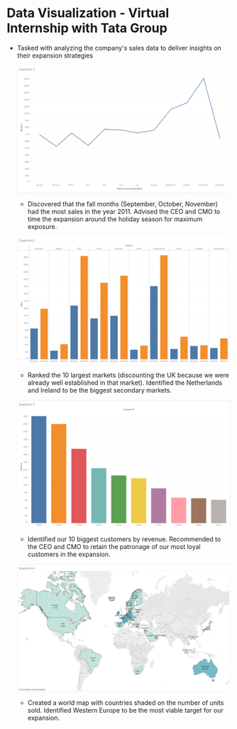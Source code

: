 # Data Visualization - Virtual Internship with Tata Group
* Tasked with analyzing the company's sales data to deliver insights on their expansion strategies
  
  <p align="center">
    <img src="https://github.com/esaritepe/DataViz_Tata/blob/main/Tableau%20-%20Question%201.png"/>
  </p>
  
  * Discovered that the fall months (September, October, November) had the most sales in the year 2011. Advised the CEO and CMO to time the expansion around the holiday season for maximum exposure.
    
  <p align="center">
    <img src="https://github.com/esaritepe/DataViz_Tata/blob/main/Tableau%20-%20Question%202.png"/>
  </p>

  * Ranked the 10 largest markets (discounting the UK because we were already well established in that market). Identified the Netherlands and Ireland to be the biggest secondary markets.
 
  <p align="center">
    <img src="https://github.com/esaritepe/DataViz_Tata/blob/main/Tableau%20-%20Question%203.png"/>
  </p>
  
  * Identified our 10 biggest customers by revenue. Recommended to the CEO and CMO to retain the patronage of our most loyal customers in the expansion.
 
  <p align="center">
    <img src="https://github.com/esaritepe/DataViz_Tata/blob/main/Tableau%20-%20Question%204.png"/>
  </p>
  
  * Created a world map with countries shaded on the number of units sold. Identified Western Europe to be the most viable target for our expansion.
 

